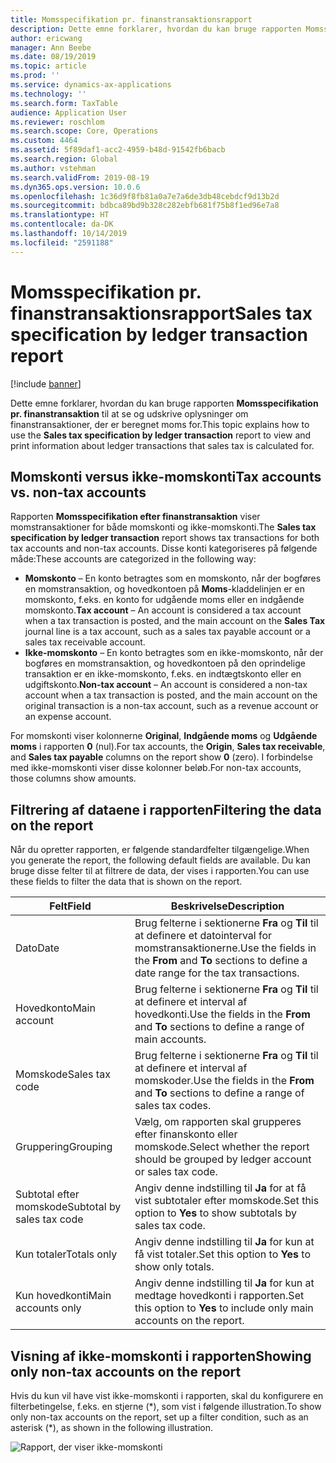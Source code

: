 ```yaml
---
title: Momsspecifikation pr. finanstransaktionsrapport
description: Dette emne forklarer, hvordan du kan bruge rapporten Momsspecifikation pr. finanstransaktion til at se og udskrive oplysninger om finanstransaktioner, der er beregnet moms for.
author: ericwang
manager: Ann Beebe
ms.date: 08/19/2019
ms.topic: article
ms.prod: ''
ms.service: dynamics-ax-applications
ms.technology: ''
ms.search.form: TaxTable
audience: Application User
ms.reviewer: roschlom
ms.search.scope: Core, Operations
ms.custom: 4464
ms.assetid: 5f89daf1-acc2-4959-b48d-91542fb6bacb
ms.search.region: Global
ms.author: vstehman
ms.search.validFrom: 2019-08-19
ms.dyn365.ops.version: 10.0.6
ms.openlocfilehash: 1c36d9f8fb81a0a7e7a6de3db48cebdcf9d13b2d
ms.sourcegitcommit: bdbca89bd9b328c282ebfb681f75b8f1ed96e7a8
ms.translationtype: HT
ms.contentlocale: da-DK
ms.lasthandoff: 10/14/2019
ms.locfileid: "2591188"
---
```

# <a name="sales-tax-specification-by-ledger-transaction-report"></a><span data-ttu-id="2e696-103">Momsspecifikation pr. finanstransaktionsrapport</span><span class="sxs-lookup"><span data-stu-id="2e696-103">Sales tax specification by ledger transaction report</span></span>
[!include [banner](../includes/banner.md)]

<span data-ttu-id="2e696-104">Dette emne forklarer, hvordan du kan bruge rapporten **Momsspecifikation pr. finanstransaktion** til at se og udskrive oplysninger om finanstransaktioner, der er beregnet moms for.</span><span class="sxs-lookup"><span data-stu-id="2e696-104">This topic explains how to use the **Sales tax specification by ledger transaction** report to view and print information about ledger transactions that sales tax is calculated for.</span></span>

## <a name="tax-accounts-vs-non-tax-accounts"></a><span data-ttu-id="2e696-105">Momskonti versus ikke-momskonti</span><span class="sxs-lookup"><span data-stu-id="2e696-105">Tax accounts vs. non-tax accounts</span></span>

<span data-ttu-id="2e696-106">Rapporten **Momsspecifikation efter finanstransaktion** viser momstransaktioner for både momskonti og ikke-momskonti.</span><span class="sxs-lookup"><span data-stu-id="2e696-106">The **Sales tax specification by ledger transaction** report shows tax transactions for both tax accounts and non-tax accounts.</span></span> <span data-ttu-id="2e696-107">Disse konti kategoriseres på følgende måde:</span><span class="sxs-lookup"><span data-stu-id="2e696-107">These accounts are categorized in the following way:</span></span>

- <span data-ttu-id="2e696-108">**Momskonto** – En konto betragtes som en momskonto, når der bogføres en momstransaktion, og hovedkontoen på **Moms**-kladdelinjen er en momskonto, f.eks. en konto for udgående moms eller en indgående momskonto.</span><span class="sxs-lookup"><span data-stu-id="2e696-108">**Tax account** – An account is considered a tax account when a tax transaction is posted, and the main account on the **Sales Tax** journal line is a tax account, such as a sales tax payable account or a sales tax receivable account.</span></span>
- <span data-ttu-id="2e696-109">**Ikke-momskonto** – En konto betragtes som en ikke-momskonto, når der bogføres en momstransaktion, og hovedkontoen på den oprindelige transaktion er en ikke-momskonto, f.eks. en indtægtskonto eller en udgiftskonto.</span><span class="sxs-lookup"><span data-stu-id="2e696-109">**Non-tax account** – An account is considered a non-tax account when a tax transaction is posted, and the main account on the original transaction is a non-tax account, such as a revenue account or an expense account.</span></span>

<span data-ttu-id="2e696-110">For momskonti viser kolonnerne **Original**, **Indgående moms** og **Udgående moms** i rapporten **0** (nul).</span><span class="sxs-lookup"><span data-stu-id="2e696-110">For tax accounts, the **Origin**, **Sales tax receivable**, and **Sales tax payable** columns on the report show **0** (zero).</span></span> <span data-ttu-id="2e696-111">I forbindelse med ikke-momskonti viser disse kolonner beløb.</span><span class="sxs-lookup"><span data-stu-id="2e696-111">For non-tax accounts, those columns show amounts.</span></span>

## <a name="filtering-the-data-on-the-report"></a><span data-ttu-id="2e696-112">Filtrering af dataene i rapporten</span><span class="sxs-lookup"><span data-stu-id="2e696-112">Filtering the data on the report</span></span>

<span data-ttu-id="2e696-113">Når du opretter rapporten, er følgende standardfelter tilgængelige.</span><span class="sxs-lookup"><span data-stu-id="2e696-113">When you generate the report, the following default fields are available.</span></span> <span data-ttu-id="2e696-114">Du kan bruge disse felter til at filtrere de data, der vises i rapporten.</span><span class="sxs-lookup"><span data-stu-id="2e696-114">You can use these fields to filter the data that is shown on the report.</span></span>

| <span data-ttu-id="2e696-115">Felt</span><span class="sxs-lookup"><span data-stu-id="2e696-115">Field</span></span>                      | <span data-ttu-id="2e696-116">Beskrivelse</span><span class="sxs-lookup"><span data-stu-id="2e696-116">Description</span></span> |
|----------------------------|-------------|
| <span data-ttu-id="2e696-117">Dato</span><span class="sxs-lookup"><span data-stu-id="2e696-117">Date</span></span>                       | <span data-ttu-id="2e696-118">Brug felterne i sektionerne **Fra** og **Til** til at definere et datointerval for momstransaktionerne.</span><span class="sxs-lookup"><span data-stu-id="2e696-118">Use the fields in the **From** and **To** sections to define a date range for the tax transactions.</span></span> |
| <span data-ttu-id="2e696-119">Hovedkonto</span><span class="sxs-lookup"><span data-stu-id="2e696-119">Main account</span></span>               | <span data-ttu-id="2e696-120">Brug felterne i sektionerne **Fra** og **Til** til at definere et interval af hovedkonti.</span><span class="sxs-lookup"><span data-stu-id="2e696-120">Use the fields in the **From** and **To** sections to define a range of main accounts.</span></span> |
| <span data-ttu-id="2e696-121">Momskode</span><span class="sxs-lookup"><span data-stu-id="2e696-121">Sales tax code</span></span>             | <span data-ttu-id="2e696-122">Brug felterne i sektionerne **Fra** og **Til** til at definere et interval af momskoder.</span><span class="sxs-lookup"><span data-stu-id="2e696-122">Use the fields in the **From** and **To** sections to define a range of sales tax codes.</span></span> |
| <span data-ttu-id="2e696-123">Gruppering</span><span class="sxs-lookup"><span data-stu-id="2e696-123">Grouping</span></span>                   | <span data-ttu-id="2e696-124">Vælg, om rapporten skal grupperes efter finanskonto eller momskode.</span><span class="sxs-lookup"><span data-stu-id="2e696-124">Select whether the report should be grouped by ledger account or sales tax code.</span></span> |
| <span data-ttu-id="2e696-125">Subtotal efter momskode</span><span class="sxs-lookup"><span data-stu-id="2e696-125">Subtotal by sales tax code</span></span> | <span data-ttu-id="2e696-126">Angiv denne indstilling til **Ja** for at få vist subtotaler efter momskode.</span><span class="sxs-lookup"><span data-stu-id="2e696-126">Set this option to **Yes** to show subtotals by sales tax code.</span></span> |
| <span data-ttu-id="2e696-127">Kun totaler</span><span class="sxs-lookup"><span data-stu-id="2e696-127">Totals only</span></span>                | <span data-ttu-id="2e696-128">Angiv denne indstilling til **Ja** for kun at få vist totaler.</span><span class="sxs-lookup"><span data-stu-id="2e696-128">Set this option to **Yes** to show only totals.</span></span> |
| <span data-ttu-id="2e696-129">Kun hovedkonti</span><span class="sxs-lookup"><span data-stu-id="2e696-129">Main accounts only</span></span>         | <span data-ttu-id="2e696-130">Angiv denne indstilling til **Ja** for kun at medtage hovedkonti i rapporten.</span><span class="sxs-lookup"><span data-stu-id="2e696-130">Set this option to **Yes** to include only main accounts on the report.</span></span> |

## <a name="showing-only-non-tax-accounts-on-the-report"></a><span data-ttu-id="2e696-131">Visning af ikke-momskonti i rapporten</span><span class="sxs-lookup"><span data-stu-id="2e696-131">Showing only non-tax accounts on the report</span></span>

<span data-ttu-id="2e696-132">Hvis du kun vil have vist ikke-momskonti i rapporten, skal du konfigurere en filterbetingelse, f.eks. en stjerne (\*), som vist i følgende illustration.</span><span class="sxs-lookup"><span data-stu-id="2e696-132">To show only non-tax accounts on the report, set up a filter condition, such as an asterisk (\*), as shown in the following illustration.</span></span>

![Rapport, der viser ikke-momskonti](media/taxspecperledgertrans.png)

